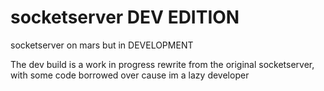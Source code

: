 # socketserver DEV EDITION
socketserver on mars but in DEVELOPMENT


The dev build is a work in progress rewrite from the original socketserver, with some code borrowed over cause im a lazy developer
